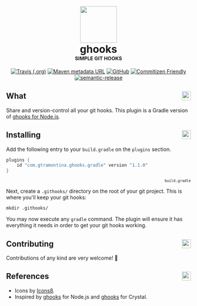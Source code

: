 <h1 align="center">
  <img src="https://user-images.githubusercontent.com/374635/58805639-d1b3a980-8657-11e9-95e0-b5cc4142c064.png" width="100"><br>
  ghooks<br>
  <sup><sub><sup><sub>SIMPLE GIT HOOKS</sub></sup></sub></sup>
</h1>

<p align="center">
  <a href="https://travis-ci.org/gtramontina/walter.cr" title="Master build status"><img alt="Travis (.org)" src="https://img.shields.io/travis/gtramontina/ghooks.gradle.svg?logo=Travis&style=flat-square"></a> <a href="https://plugins.gradle.org/plugin/com.gtramontina.ghooks.gradle" title="Gradle Plugin Portal"><img alt="Maven metadata URL" src="https://img.shields.io/maven-metadata/v/https/plugins.gradle.org/m2/com/gtramontina/ghooks/gradle/com.gtramontina.ghooks.gradle.gradle.plugin/maven-metadata.xml.svg?color=%23007396&label=Gradle%20Plugin&logo=java&style=flat-square"></a> <a href="https://github.com/gtramontina/ghooks.gradle/blob/master/LICENSE" title="License"><img alt="GitHub" src="https://img.shields.io/github/license/gtramontina/ghooks.gradle.svg?logo=GitHub&style=flat-square"></a> <a href="http://commitizen.github.io/cz-cli/" title="Commitizen Friendly"><img alt="Commitizen Friendly" src="https://img.shields.io/badge/commitizen-friendly-brightgreen.svg?style=flat-square"></a> <a href="https://github.com/semantic-release/semantic-release" title="Semantic Release"><img alt="semantic-release" src="https://img.shields.io/badge/%20%20%F0%9F%93%A6%F0%9F%9A%80-semantic--release-e10079.svg?style=flat-square"></a>
</p>

## What <img src="https://png.icons8.com/wired/96/000000/help.png" align="right" width="24">

Share and version-control all your git hooks. This plugin is a Gradle version of [ghooks for Node.js](https://github.com/ghooks-org/ghooks).

## Installing <img src="https://png.icons8.com/wired/96/000000/maintenance.png" align="right" width="24">

Add the following entry to your `build.gradle` on the `plugins` section.

```groovy
plugins {
    id "com.gtramontina.ghooks.gradle" version "1.1.0"
}
```
<p align="right"><sup><code>build.gradle</code></sup></p>

Next, create a `.githooks/` directory on the root of your git project. This is where you'll keep your git hooks:

```shell
mkdir .githooks/
```

You may now execute any `gradle` command. The plugin will ensure it has everything it needs in order to get your git hooks working.

## Contributing <img src="https://png.icons8.com/wired/96/000000/laptop.png" align="right" width="24">

Contributions of any kind are very welcome! 🙏

## References <img src="https://png.icons8.com/wired/96/000000/moleskine.png" align="right" width="24">

* Icons by [Icons8](https://icons8.com).
* Inspired by [ghooks](https://github.com/ghooks-org/ghooks) for Node.js and [ghooks](https://github.com/gtramontina/ghooks.cr) for Crystal.
